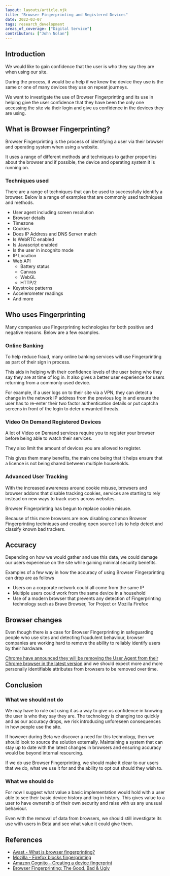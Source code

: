 ```yaml
---
layout: layouts/article.njk
title: "Browser Fingerprinting and Registered Devices"
date: 2022-03-07
tags: research_development
areas_of_coverage: ["Digital Service"]
contributors: ["John Nolan"]
---
```


## Introduction

We would like to gain confidence that the user is who they say they are when using our site.

During the process, it would be a help if we knew the device they use is the same or one of many devices they use on repeat journeys.

We want to investigate the use of Browser Fingerprinting and its use in helping give the user confidence that they have been the only one accessing the site via their login and give us confidence in the devices they are using.

## What is Browser Fingerprinting?

Browser Fingerprinting is the process of identifying a user via their browser and operating system when using a website.

It uses a range of different methods and techniques to gather properties about the browser and if possible, the device and operating system it is running on.

### Techniques used

There are a range of techniques that can be used to successfully identify a browser. Below is a range of examples that are commonly used techniques and methods.

* User agent including screen resolution
* Browser details
* Timezone
* Cookies
* Does IP Address and DNS Server match
* Is WebRTC enabled
* Is Javascript enabled
* Is the user in incognito mode
* IP Location
* Web API
  * Battery status
  * Canvas
  * WebGL
  * HTTP/2
* Keystroke patterns
* Accelerometer readings
* And more

## Who uses Fingerprinting

Many companies use Fingerprinting technologies for both positive and negative reasons. Below are a few examples.

### Online Banking

To help reduce fraud, many online banking services will use Fingerprinting as part of their sign in process.

This aids in helping with their confidence levels of the user being who they say they are at time of log in. It also gives a better user experience for users returning from a commonly used device.

For example, if a user logs on to their site via a VPN, they can detect a change in the network IP address from the previous log in and ensure the user has to re-enter their two factor authentication details or put captcha screens in front of the login to deter unwanted threats.

### Video On Demand Registered Devices

A lot of Video on Demand services require you to register your browser before being able to watch their services.

They also limit the amount of devices you are allowed to register.

This gives them many benefits, the main one being that it helps ensure that a licence is not being shared between multiple households.

### Advanced User Tracking

With the increased awareness around cookie misuse, browsers and browser addons that disable tracking cookies, services are starting to rely instead on new ways to track users across websites.

Browser Fingerprinting has begun to replace cookie misuse.

Because of this more browsers are now disabling common Browser Fingerprinting techniques and creating open source lists to help detect and classify known bad trackers.

## Accuracy

Depending on how we would gather and use this data, we could damage our users experience on the site while gaining minimal security benefits.

Examples of a few way in how the accuracy of using Browser Fingerprinting can drop are as follows

* Users on a corporate network could all come from the same IP
* Multiple users could work from the same device in a household
* Use of a modern browser that prevents any detection of Fingerprinting technology such as Brave Browser, Tor Project or Mozilla Firefox

## Browser changes

Even though there is a case for Browser Fingerprinting in safeguarding people who use sites and detecting fraudulent behaviour, browser companies are working hard to remove the ability to reliably identify users by their hardware.

[Chrome have announced they will be removing the User Agent from their Chrome browser in the latest version](https://www.xda-developers.com/chrome-100-beta/) and we should expect more and more personally identifiable attributes from browsers to be removed over time.

## Conclusion

### What we should not do

We may have to rule out using it as a way to give us confidence in knowing the user is who they say they are. The technology is changing too quickly and as our accuracy drops, we risk introducing unforeseen consequences in how people use the site.

If however during Beta we discover a need for this technology, then we should look to source the solution externally. Maintaining a system that can stay up to date with the latest changes in browsers and ensuring accuracy would be beyond internal resourcing.

If we do use Browser Fingerprinting, we should make it clear to our users that we do, what we use it for and the ability to opt out should they wish to.

### What we should do

For now I suggest what value a basic implementation would hold with a user able to see their basic device history and log in history. This gives value to a user to have ownership of their own security and raise with us any unusual behaviour.

Even with the removal of data from browsers, we should still investigate its use with users in Beta and see what value it could give them.

## References

* [Avast - What is browser fingerprinting?](https://www.avast.com/c-what-is-browser-fingerprinting)
* [Mozilla - Firefox blocks fingerprinting](https://www.mozilla.org/en-GB/firefox/features/block-fingerprinting/)
* [Amazon Cognito - Creating a device fingerprint](https://docs.aws.amazon.com/cognito/latest/developerguide/cognito-user-pool-settings-adaptive-authentication.html)
* [Browser Fingerprinting: The Good, Bad & Ugly](https://www.thesslstore.com/blog/browser-fingerprinting-the-good-bad-ugly/)
